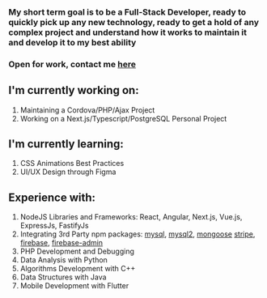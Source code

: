 ### My short term goal is to be a Full-Stack Developer, ready to quickly pick up any new technology, ready to get a hold of any complex project and understand how it works to maintain it and develop it to my best ability
### Open for work, contact me [here](mailto:mohamad.tout.business@gmail.com)

## I'm currently working on:
1. Maintaining a Cordova/PHP/Ajax Project
2. Working on a Next.js/Typescript/PostgreSQL Personal Project

## I'm currently learning:
1. CSS Animations Best Practices
2. UI/UX Design through Figma

## Experience with:
1. NodeJS Libraries and Frameworks: React, Angular, Next.js, Vue.js, ExpressJs, FastifyJs
2. Integrating 3rd Party npm packages: [mysql](https://www.npmjs.com/package/mysql), [mysql2](https://www.npmjs.com/package/mysql2), [mongoose](https://www.npmjs.com/package/mongoose) [stripe](https://www.npmjs.com/package/stripe), [firebase](https://www.npmjs.com/package/firebase), [firebase-admin](https://www.npmjs.com/package/firebase-admin)
3. PHP Development and Debugging
4. Data Analysis with Python
5. Algorithms Development with C++
6. Data Structures with Java
7. Mobile Development with Flutter
